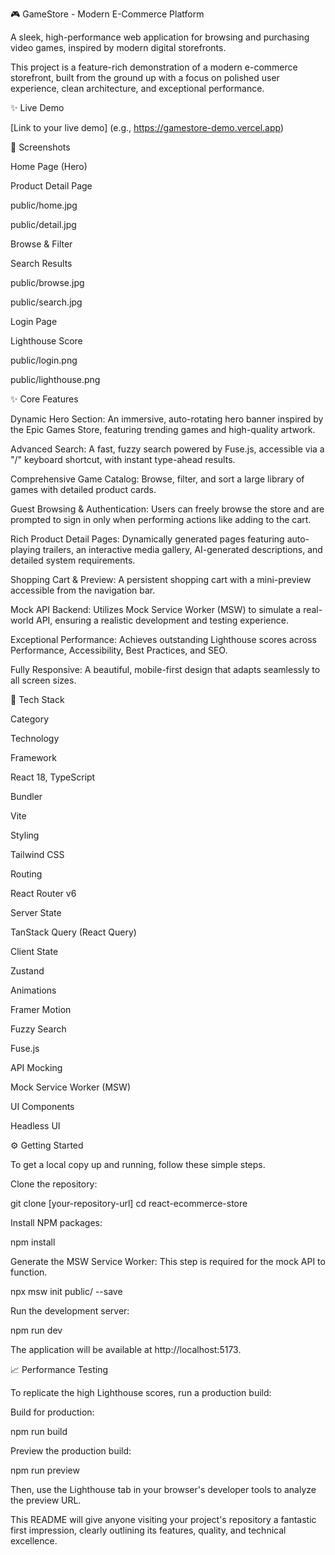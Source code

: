 🎮 GameStore - Modern E-Commerce Platform

A sleek, high-performance web application for browsing and purchasing video games, inspired by modern digital storefronts.

This project is a feature-rich demonstration of a modern e-commerce storefront, built from the ground up with a focus on polished user experience, clean architecture, and exceptional performance.

✨ Live Demo

[Link to your live demo] (e.g., https://gamestore-demo.vercel.app)

📸 Screenshots

Home Page (Hero)

Product Detail Page

public/home.jpg

public/detail.jpg

Browse & Filter

Search Results

public/browse.jpg

public/search.jpg

Login Page

Lighthouse Score

public/login.png

public/lighthouse.png

✨ Core Features

Dynamic Hero Section: An immersive, auto-rotating hero banner inspired by the Epic Games Store, featuring trending games and high-quality artwork.

Advanced Search: A fast, fuzzy search powered by Fuse.js, accessible via a "/" keyboard shortcut, with instant type-ahead results.

Comprehensive Game Catalog: Browse, filter, and sort a large library of games with detailed product cards.

Guest Browsing & Authentication: Users can freely browse the store and are prompted to sign in only when performing actions like adding to the cart.

Rich Product Detail Pages: Dynamically generated pages featuring auto-playing trailers, an interactive media gallery, AI-generated descriptions, and detailed system requirements.

Shopping Cart & Preview: A persistent shopping cart with a mini-preview accessible from the navigation bar.

Mock API Backend: Utilizes Mock Service Worker (MSW) to simulate a real-world API, ensuring a realistic development and testing experience.

Exceptional Performance: Achieves outstanding Lighthouse scores across Performance, Accessibility, Best Practices, and SEO.

Fully Responsive: A beautiful, mobile-first design that adapts seamlessly to all screen sizes.

🚀 Tech Stack

Category

Technology

Framework

React 18, TypeScript

Bundler

Vite

Styling

Tailwind CSS

Routing

React Router v6

Server State

TanStack Query (React Query)

Client State

Zustand

Animations

Framer Motion

Fuzzy Search

Fuse.js

API Mocking

Mock Service Worker (MSW)

UI Components

Headless UI

⚙️ Getting Started

To get a local copy up and running, follow these simple steps.

Clone the repository:

git clone [your-repository-url]
cd react-ecommerce-store


Install NPM packages:

npm install


Generate the MSW Service Worker:
This step is required for the mock API to function.

npx msw init public/ --save


Run the development server:

npm run dev


The application will be available at http://localhost:5173.

📈 Performance Testing

To replicate the high Lighthouse scores, run a production build:

Build for production:

npm run build


Preview the production build:

npm run preview


Then, use the Lighthouse tab in your browser's developer tools to analyze the preview URL.

This README will give anyone visiting your project's repository a fantastic first impression, clearly outlining its features, quality, and technical excellence.